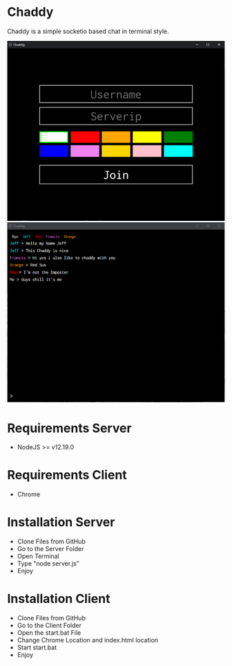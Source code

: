 # Chaddy
Chaddy is a simple socketio based chat in terminal style.

![alt text](https://github.com/ryocs/chaddy/blob/main/images/mainmenu.png?raw=true)
![alt text](https://github.com/ryocs/chaddy/blob/main/images/chat.png?raw=true)

# Requirements Server
- NodeJS >= v12.19.0 

# Requirements Client
- Chrome

# Installation Server
- Clone Files from GitHub
- Go to the Server Folder
- Open Terminal
- Type "node server.js"
- Enjoy

# Installation Client
- Clone Files from GitHub
- Go to the Client Folder
- Open the start.bat File
- Change Chrome Location and index.html location
- Start start.bat
- Enjoy
